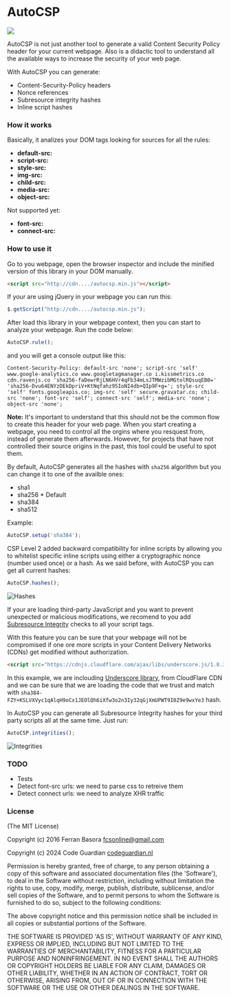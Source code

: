 # AutoCSP

![](https://api.travis-ci.org/fcsonline/autocsp.svg)

AutoCSP is not just another tool to generate a valid Content Security Policy header
for your current webpage. Also is a didactic tool to understand all the
available ways to increase the security of your web page.

With AutoCSP you can generate:

- Content-Security-Policy headers
- Nonce references
- Subresource integrity hashes
- Inline script hashes

### How it works

Basically, it analizes your DOM tags looking for sources for all the rules:

- **default-src:**
- **script-src:**
- **style-src:**
- **img-src:**
- **child-src:**
- **media-src:**
- **object-src:**

Not supported yet:

- **font-src:**
- **connect-src:**

### How to use it

Go to you webpage, open the browser inspector and include the minified version
of this library in your DOM manually.

```html
<script src="http://cdn..../autocsp.min.js"></script>
```

If your are using jQuery in your webpage you can run this:

```javascript
$.getScript("http://cdn..../autocsp.min.js");
```

After load this library in your webpage context, then you can start to analyze
your webpage. Run the code below:

```javascript
AutoCSP.rule();
```
and you will get a console output like this:

```
Content-Security-Policy: default-src 'none'; script-src 'self' www.google-analytics.co www.googletagmanager.co i.kissmetrics.co cdn.ravenjs.co 'sha256-faDewrRjLN6HVr4qFb34mLsJTMWzibMGtolRQsuqEB0=' 'sha256-Dvu64ENYzDEkDpriV+KtNqfahz95IoNI4db+QIp9F+g='; style-src 'self' fonts.googleapis.co; img-src 'self' secure.gravatar.co; child-src 'none'; font-src 'self'; connect-src 'self'; media-src 'none'; object-src 'none';
```

**Note:** It's important to understand that this should not be the common flow to create
this header for your web page. When you start creating a webpage, you need to
control all the orgins where you resquest from, instead of generate them
afterwards. However, for projects that have not controlled their source origins
in the past, this tool could be useful to spot them.

By default, AutoCSP generates all the hashes with `sha256` algorithm but you
can change it to one of the availble ones:

- sha1
- sha256 * Default
- sha384
- sha512

Example:
```javascript
AutoCSP.setup('sha384');
```

CSP Level 2 added backward compatibility for inline scripts by allowing you to
whitelist specific inline scripts using either a cryptographic nonce (number
used once) or a hash. As we said before, with AutoCSP you can get all current
hashes:

```javascript
AutoCSP.hashes();
```
![Hashes](./doc/hashes.png)

If your are loading third-party JavaScript and you want to prevent unexpected
or malicious modifications, we recomend to you add [Subresource
Integrity](https://hacks.mozilla.org/2015/09/subresource-integrity-in-firefox-43/)
checks to all your script tags.

With this feature you can be sure that your webpage will not be compromised if
one ore more scripts in your Content Delivery Networks (CDNs) get modified
without authorization.

```html
<script src="https://cdnjs.cloudflare.com/ajax/libs/underscore.js/1.8.3/underscore-min.js" integrity="sha384-FZY+KSLVXVyc1qAlqH9oCx1JEOlQh6iXfw3o2n3Iy32qGjXmUPWT9I0Z9e9wxYe3" crossorigin="anonymous"></script>
```

In this example, we are inclouding [Underscore library](http://underscorejs.org/),
from CloudFlare CDN and we can be sure that we are loading the code that we
trust and match with
`sha384-FZY+KSLVXVyc1qAlqH9oCx1JEOlQh6iXfw3o2n3Iy32qGjXmUPWT9I0Z9e9wxYe3` hash.

In AutoCSP you can generate all Subresource Integrity hashes for your third
party scripts all at the same time. Just run:

```javascript
AutoCSP.integrities();
```

![Integrities](./doc/integrities.png)

### TODO

- Tests
- Detect font-src urls: we need to parse css to retreive them
- Detect connect urls: we need to analyze XHR traffic

### License

(The MIT License)

Copyright (c) 2016 Ferran Basora <fcsonline@gmail.com>

Copyright (c) 2024 Code Guardian [codeguardian.nl](codeguardian.nl)

Permission is hereby granted, free of charge, to any person obtaining a copy of this software and associated documentation files (the 'Software'), to deal in the Software without restriction, including without limitation the rights to use, copy, modify, merge, publish, distribute, sublicense, and/or sell copies of the Software, and to permit persons to whom the Software is furnished to do so, subject to the following conditions:

The above copyright notice and this permission notice shall be included in all copies or substantial portions of the Software.

THE SOFTWARE IS PROVIDED 'AS IS', WITHOUT WARRANTY OF ANY KIND, EXPRESS OR IMPLIED, INCLUDING BUT NOT LIMITED TO THE WARRANTIES OF MERCHANTABILITY, FITNESS FOR A PARTICULAR PURPOSE AND NONINFRINGEMENT. IN NO EVENT SHALL THE AUTHORS OR COPYRIGHT HOLDERS BE LIABLE FOR ANY CLAIM, DAMAGES OR OTHER LIABILITY, WHETHER IN AN ACTION OF CONTRACT, TORT OR OTHERWISE, ARISING FROM, OUT OF OR IN CONNECTION WITH THE SOFTWARE OR THE USE OR OTHER DEALINGS IN THE SOFTWARE.
